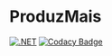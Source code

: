 # ProduzMais

[![.NET](https://github.com/Lecode-Brasil/produzmais/actions/workflows/dotnet.yml/badge.svg)](https://github.com/Lecode-Brasil/produzmais/actions/workflows/dotnet.yml) [![Codacy Badge](https://app.codacy.com/project/badge/Grade/c76d739078b648d2a8fb29a6edac4163)](https://app.codacy.com/gh/Lecode-Brasil/produzmais/dashboard?utm_source=gh&utm_medium=referral&utm_content=&utm_campaign=Badge_grade)
